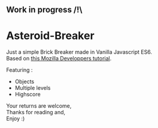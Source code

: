 ## Work in progress /!\

# Asteroid-Breaker
Just a simple Brick Breaker made in Vanilla Javascript ES6.  
Based on [this Mozilla Developpers tutorial](https://developer.mozilla.org/en-US/docs/Games/Tutorials/2D_Breakout_game_pure_JavaScript).  

Featuring :
- Objects
- Multiple levels
- Highscore 

Your returns are welcome,  
Thanks for reading and,  
Enjoy :)   
